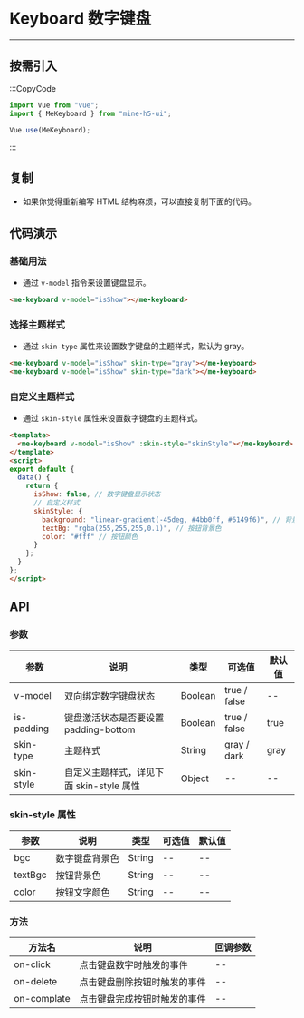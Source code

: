 # Keyboard 数字键盘

---

## 按需引入

:::CopyCode

```JavaScript
import Vue from "vue";
import { MeKeyboard } from "mine-h5-ui";

Vue.use(MeKeyboard);
```

:::

## 复制

- 如果你觉得重新编写 HTML 结构麻烦，可以直接复制下面的代码。

## 代码演示

### 基础用法

- 通过 `v-model` 指令来设置键盘显示。

```HTML
<me-keyboard v-model="isShow"></me-keyboard>
```

### 选择主题样式

- 通过 `skin-type` 属性来设置数字键盘的主题样式，默认为 gray。

```HTML
<me-keyboard v-model="isShow" skin-type="gray"></me-keyboard>
<me-keyboard v-model="isShow" skin-type="dark"></me-keyboard>
```

### 自定义主题样式

- 通过 `skin-style` 属性来设置数字键盘的主题样式。

```HTML
<template>
  <me-keyboard v-model="isShow" :skin-style="skinStyle"></me-keyboard>
</template>
<script>
export default {
  data() {
    return {
      isShow: false, // 数字键盘显示状态
      // 自定义样式
      skinStyle: {
        background: "linear-gradient(-45deg, #4bb0ff, #6149f6)", // 背景色
        textBg: "rgba(255,255,255,0.1)", // 按钮背景色
        color: "#fff" // 按钮颜色
      }
    };
  }
};
</script>
```

## API

### 参数

| 参数       | 说明                                     | 类型    | 可选值       | 默认值 |
| ---------- | ---------------------------------------- | ------- | ------------ | ------ |
| v-model    | 双向绑定数字键盘状态                     | Boolean | true / false | --     |
| is-padding | 键盘激活状态是否要设置 padding-bottom    | Boolean | true / false | true   |
| skin-type  | 主题样式                                 | String  | gray / dark  | gray   |
| skin-style | 自定义主题样式，详见下面 skin-style 属性 | Object  | --           | --     |

### skin-style 属性

| 参数    | 说明           | 类型   | 可选值 | 默认值 |
| ------- | -------------- | ------ | ------ | ------ |
| bgc     | 数字键盘背景色 | String | --     | --     |
| textBgc | 按钮背景色     | String | --     | --     |
| color   | 按钮文字颜色   | String | --     | --     |

### 方法

| 方法名      | 说明                         | 回调参数 |
| ----------- | ---------------------------- | -------- |
| on-click    | 点击键盘数字时触发的事件     | --       |
| on-delete   | 点击键盘删除按钮时触发的事件 | --       |
| on-complate | 点击键盘完成按钮时触发的事件 | --       |
